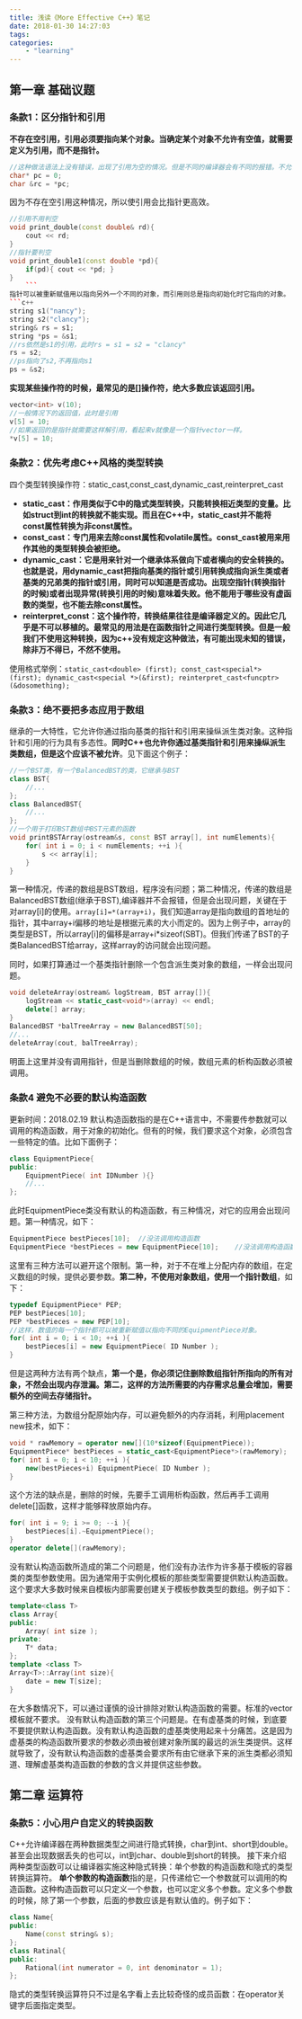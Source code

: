 ```yaml
---
title: 浅读《More Effective C++》笔记
date: 2018-01-30 14:27:03
tags:
categories:
    - "learning"
---
```

## 第一章 基础议题
### 条款1：区分指针和引用
**不存在空引用，引用必须要指向某个对象。当确定某个对象不允许有空值，就需要定义为引用，而不是指针。**
```c++
//这种做法语法上没有错误，出现了引用为空的情况。但是不同的编译器会有不同的报错。不允许出现这样的代码。
char* pc = 0;
char &rc = *pc;
```
因为不存在空引用这种情况，所以使引用会比指针更高效。
<!--more-->
```c++
//引用不用判空
void print_double(const double& rd){
    cout << rd;
}
//指针要判空
void print_double1(const double *pd){
    if(pd){ cout << *pd; }
}
    ```
指针可以被重新赋值用以指向另外一个不同的对象，而引用则总是指向初始化时它指向的对象。
```c++
string s1("nancy");
string s2("clancy");
string& rs = s1;
string *ps = &s1;
//rs依然是s1的引用，此时rs = s1 = s2 = "clancy"
rs = s2;
//ps指向了s2,不再指向s1
ps = &s2;
```
**实现某些操作符的时候，最常见的是[]操作符，绝大多数应该返回引用。**
```c++
vector<int> v(10);
//一般情况下的返回值，此时是引用
v[5] = 10;
//如果返回的是指针就需要这样解引用，看起来v就像是一个指针vector一样。
*v[5] = 10;
```

### 条款2：优先考虑C++风格的类型转换
四个类型转换操作符：static_cast,const_cast,dynamic_cast,reinterpret_cast

- **static_cast：作用类似于C中的隐式类型转换，只能转换相近类型的变量。比如struct到int的转换就不能实现。而且在C++中，static_cast并不能将const属性转换为非const属性。**
- **const_cast：专门用来去除const属性和volatile属性。const_cast被用来用作其他的类型转换会被拒绝。**
- **dynamic_cast：它是用来针对一个继承体系做向下或者横向的安全转换的。也就是说，用dynamic_cast把指向基类的指针或引用转换成指向派生类或者基类的兄弟类的指针或引用，同时可以知道是否成功。出现空指针(转换指针的时候)或者出现异常(转换引用的时候)意味着失败。他不能用于哪些没有虚函数的类型，也不能去除const属性。**
- **reinterpret_const：这个操作符，转换结果往往是编译器定义的。因此它几乎是不可以移植的。最常见的用法是在函数指针之间进行类型转换。但是一般我们不使用这种转换，因为c++没有规定这种做法，有可能出现未知的错误，除非万不得已，不然不使用。**

使用格式举例：`static_cast<double> (first); const_cast<special*>(first); dynamic_cast<special *>(&first); reinterpret_cast<funcptr> (&dosomething);`

### 条款3：绝不要把多态应用于数组
继承的一大特性，它允许你通过指向基类的指针和引用来操纵派生类对象。这种指针和引用的行为具有多态性。**同时C++也允许你通过基类指针和引用来操纵派生类数组，但是这个应该不被允许**。见下面这个例子：
```c++
//一个BST类，有一个BalancedBST的类，它继承与BST
class BST{
    //...
};
class BalancedBST{
    //...
};
//一个用于打印BST数组中BST元素的函数
void printBSTArray(ostream&s, const BST array[], int numElements){
    for( int i = 0; i < numElements; ++i ){
        s << array[i];
    }
}
```
第一种情况，传递的数组是BST数组，程序没有问题；第二种情况，传递的数组是BalancedBST数组(继承于BST),编译器并不会报错，但是会出现问题，关键在于对array[i]的使用。`array[i]=*(array+i)`，我们知道array是指向数组的首地址的指针，其中array+i偏移的地址是根据元素的大小而定的。因为上例子中，array的类型是BST，所以array[i]的偏移是array+i*sizeof(SBT)。但我们传递了BST的子类BalancedBST给array，这样array的访问就会出现问题。

同时，如果打算通过一个基类指针删除一个包含派生类对象的数组，一样会出现问题。
```c++
void deleteArray(ostream& logStream, BST array[]){
    logStream << static_cast<void*>(array) << endl;
    delete[] array;
}
BalancedBST *balTreeArray = new BalancedBST[50];
//...
deleteArray(cout, balTreeArray);
```
明面上这里并没有调用指针，但是当删除数组的时候，数组元素的析构函数必须被调用。

### 条款4 避免不必要的默认构造函数
更新时间：2018.02.19
默认构造函数指的是在C++语言中，不需要传参数就可以调用的构造函数，用于对象的初始化。但有的时候，我们要求这个对象，必须包含一些特定的值。比如下面例子：
```c++
class EquipmentPiece{
public:
    EquipmentPiece( int IDNumber ){}
    //...
};
```
此时EquipmentPiece类没有默认的构造函数，有三种情况，对它的应用会出现问题。第一种情况，如下：
```c++
EquipmentPiece bestPieces[10];  //没法调用构造函数
EquipmentPiece *bestPieces = new EquipmentPiece[10];    //没法调用构造函数
```
这里有三种方法可以避开这个限制。第一种，对于不在堆上分配内存的数组，在定义数组的时候，提供必要参数。**第二种，不使用对象数组，使用一个指针数组**，如下：
```c++
typedef EquipmentPiece* PEP;
PEP bestPieces[10];
PEP *bestPieces = new PEP[10];
//这样，数值的每一个指针都可以被重新赋值以指向不同的EquipmentPiece对象。
for( int i = 0; i < 10; ++i ){
    bestPieces[i] = new EquipmentPiece( ID Number );
}
```
但是这两种方法有两个缺点，**第一个是，你必须记住删除数组指针所指向的所有对象，不然会出现内存泄漏。第二，这样的方法所需要的内存需求总量会增加，需要额外的空间去存储指针。**

第三种方法，为数组分配原始内存，可以避免额外的内存消耗，利用placement new技术，如下：
```c++
void * rawMemory = operator new[](10*sizeof(EquipmentPiece));
EquipmentPiece* bestPieces = static_cast<EquipmentPiece*>(rawMemory);
for( int i = 0; i < 10; ++i ){
    new(bestPieces+i) EquipmentPiece( ID Number );
}
```
这个方法的缺点是，删除的时候，先要手工调用析构函数，然后再手工调用delete[]函数，这样才能够释放原始内存。
```c++
for( int i = 9; i >= 0; --i ){
    bestPieces[i].~EquipmentPiece();
}
operator delete[](rawMemory);
```
没有默认构造函数所造成的第二个问题是，他们没有办法作为许多基于模板的容器类的类型参数使用。因为通常用于实例化模板的那些类型需要提供默认构造函数。这个要求大多数时候来自模板内部需要创建关于模板参数类型的数组。例子如下：
```c++
template<class T>
class Array{
public:
    Array( int size );
private:
    T* data;
};
template <class T>
Array<T>::Array(int size){
    date = new T[size];
}
```
在大多数情况下，可以通过谨慎的设计排除对默认构造函数的需要。标准的vector模板就不要求。
没有默认构造函数的第三个问题是。在有虚基类的时候，到底要不要提供默认构造函数。没有默认构造函数的虚基类使用起来十分痛苦。这是因为虚基类的构造函数所要求的参数必须由被创建对象所属的最远的派生类提供。这样就导致了，没有默认构造函数的虚基类会要求所有由它继承下来的派生类都必须知道、理解虚基类构造函数的参数的含义并提供这些参数。
## 第二章 运算符
### 条款5：小心用户自定义的转换函数
C++允许编译器在两种数据类型之间进行隐式转换，char到int、short到double。甚至会出现数据丢失的也可以，int到char、double到short的转换。
接下来介绍两种类型函数可以让编译器实施这种隐式转换：单个参数的构造函数和隐式的类型转换运算符。
**单个参数的构造函数**指的是，只传递给它一个参数就可以调用的构造函数。这种构造函数可以只定义一个参数，也可以定义多个参数。定义多个参数的时候，除了第一个参数，后面的参数应该是有默认值的。例子如下：
```c++
class Name{
public:
    Name(const string& s);
};
class Ratinal{
public:
    Rational(int numerator = 0, int denominator = 1);
};
```
隐式的类型转换运算符只不过是名字看上去比较奇怪的成员函数：在operator关键字后面指定类型。